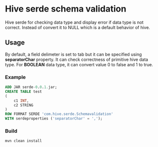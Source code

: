 # Hive serde schema validation
Hive serde for checking data type and display error if data type is not correct.
Instead of convert it to NULL which is a default behavior of hive.

## Usage
By default, a field delimeter is set to tab but it can be specified using **separatorChar** property.
It can check correctness of primitive hive data type. For **BOOLEAN** data type, it can convert value 0 to false and 1 to true.

### **Example**

```sql
ADD JAR serde-0.0.1.jar;
CREATE TABLE test
(
	c1 INT,
	c2 STRING
)
ROW FORMAT SERDE 'com.hive.serde.Schemavalidation'
WITH serdeproperties ('separatorChar' = ',');
```

### Build
```shell
mvn clean install
```

